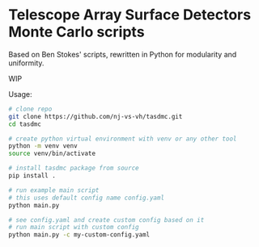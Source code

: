 # Telescope Array Surface Detectors Monte Carlo scripts

Based on Ben Stokes' scripts, rewritten in Python for modularity and uniformity.

WIP

Usage:

```bash
# clone repo
git clone https://github.com/nj-vs-vh/tasdmc.git
cd tasdmc

# create python virtual environment with venv or any other tool
python -m venv venv
source venv/bin/activate

# install tasdmc package from source
pip install .

# run example main script
# this uses default config name config.yaml
python main.py

# see config.yaml and create custom config based on it
# run main script with custom config
python main.py -c my-custom-config.yaml
```
